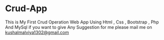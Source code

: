 # Crud-App
This is My First Crud Operation Web App Using Html , Css , Bootstrap , Php And MySql 
if you want to give Any Suggestion for me please mail me on kushalmalviya1302@gmail.com
